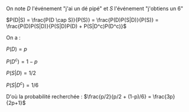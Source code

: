 On note $D$ l'événement "j'ai un dé pipé" et $S$ l'événement "j'obtiens un 6"


$P(D|S) = \frac{P(D \cap S)}{P(S)} =  \frac{P(D)P(S|D)}{P(S)} = \frac{P(D)P(S|D)}{P(S|D)P(D) + P(S|D^c)P(D^c)}$

On a : 

$P(D) = p$

$P(D^c) = 1-p$

$P(S|D) = 1/2$

$P(S|D^c) = 1/6$

D'où la probabilité recherchée : $\frac{p/2}{p/2 + (1-p)/6} = \frac{3p}{2p+1}$  

